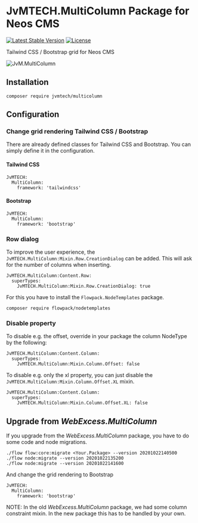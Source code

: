 # JvMTECH.MultiColumn Package for Neos CMS #
[![Latest Stable Version](https://poser.pugx.org/jvmtech/multicolumn/v/stable)](https://packagist.org/packages/jvmtech/multicolumn)
[![License](https://poser.pugx.org/jvmtech/multicolumn/license)](https://packagist.org/packages/jvmtech/multicolumn)

Tailwind CSS / Bootstrap grid for Neos CMS

![JvM.MultiColumn](Documentation/preview.gif "JvM.MultiColumn")

## Installation
```
composer require jvmtech/multicolumn
```

## Configuration

### Change grid rendering Tailwind CSS / Bootstrap

There are already defined classes for Tailwind CSS and Bootstrap. You can simply define it in the configuration.

#### Tailwind CSS

```
JvMTECH:
  MultiColumn:
    framework: 'tailwindcss'
```

#### Bootstrap

```
JvMTECH:
  MultiColumn:
    framework: 'bootstrap'
```

### Row dialog

To improve the user experience, the `JvMTECH.MultiColumn:Mixin.Row.CreationDialog` can be added. This will ask for the number of columns when inserting.

```
JvMTECH.MultiColumn:Content.Row:
  superTypes:
    JvMTECH.MultiColumn:Mixin.Row.CreationDialog: true
```

For this you have to install the `Flowpack.NodeTemplates` package.

```
composer require flowpack/nodetemplates
```

### Disable property

To disable e.g. the offset, override in your package the column NodeType by the following:

```
JvMTECH.MultiColumn:Content.Column:
  superTypes:
    JvMTECH.MultiColumn:Mixin.Column.Offset: false
```

To disable e.g. only the xl property, you can just disable the `JvMTECH.MultiColumn:Mixin.Column.Offset.XL` mixin.

```
JvMTECH.MultiColumn:Content.Column:
  superTypes:
    JvMTECH.MultiColumn:Mixin.Column.Offset.XL: false
```

## Upgrade from *WebExcess.MultiColumn*

If you upgrade from the *WebExcess.MultiColumn* package, you have to do some code and node migrations.

```
./flow flow:core:migrate <Your.Package> --version 20201022140500
./flow node:migrate --version 20201022135200
./flow node:migrate --version 20201022141600
```

And change the grid rendering to Bootstrap

```
JvMTECH:
  MultiColumn:
    framework: 'bootstrap'
```

NOTE: In the old *WebExcess.MultiColumn* package, we had some column constraint mixin. In the new package this has to be handled by your own.

